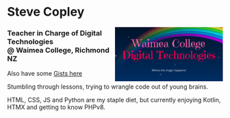 # Steve Copley

<a href="https://dt.waimea.school.nz"><img width="50%" align="right" src="https://raw.githubusercontent.com/waimea-cpy/waimea-cpy/master/dt.png" alt="DT Server"></a>

### Teacher in Charge of Digital Technologies<br>@ Waimea College, Richmond NZ

Also have some [Gists here](https://gist.github.com/waimea-cpy)

Stumbling through lessons, trying to wrangle code out of young brains.

HTML, CSS, JS and Python are my staple diet, but currently enjoying Kotlin, HTMX and getting to know PHPv8.
